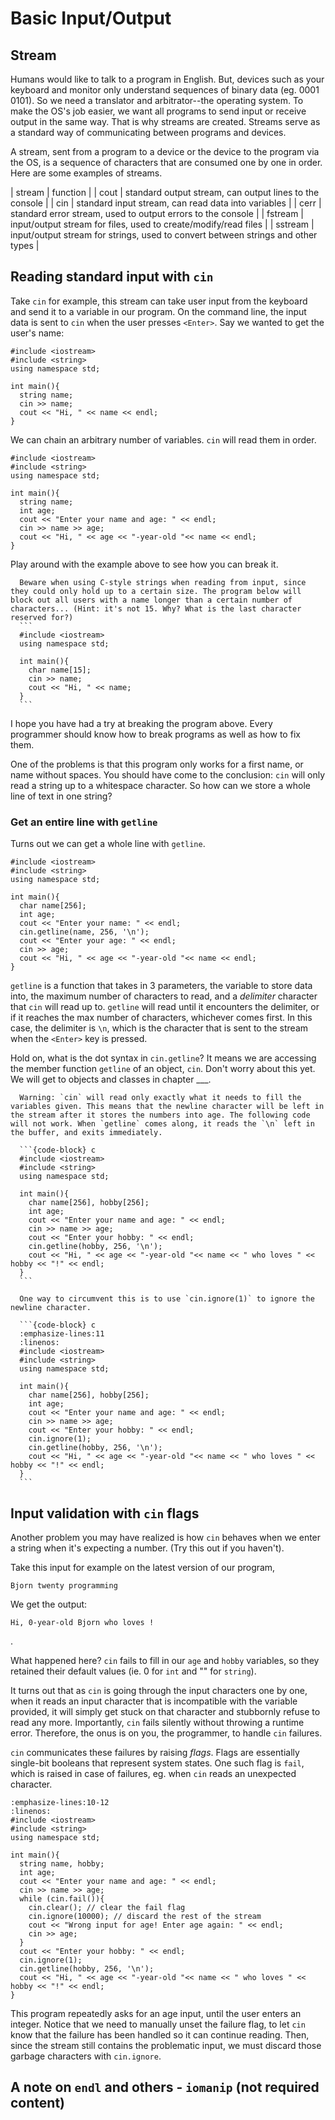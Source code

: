 # Basic Input/Output

## Stream
Humans would like to talk to a program in English. But, devices such as your keyboard and monitor only understand sequences of binary data (eg. 0001 0101). So we need a translator and arbitrator--the operating system. To make the OS's job easier, we want all programs to send input or receive output in the same way. That is why streams are created. Streams serve as a standard way of communicating between programs and devices.

A stream, sent from a program to a device or the device to the program via the OS, is a sequence of characters that are consumed one by one in order. Here are some examples of streams.

| stream | function |
| cout | standard output stream, can output lines to the console |
| cin | standard input stream, can read data into variables |
| cerr | standard error stream, used to output errors to the console |
| fstream | input/output stream for files, used to create/modify/read files |
| sstream | input/output stream for strings, used to convert between strings and other types |


## Reading standard input with `cin` 
Take `cin` for example, this stream can take user input from the keyboard and send it to a variable in our program. On the command line, the input data is sent to `cin` when the user presses `<Enter>`. Say we wanted to get the user's name:
```{code-block} c
#include <iostream>
#include <string>
using namespace std;

int main(){
  string name;
  cin >> name;
  cout << "Hi, " << name << endl;
}
```
We can chain an arbitrary number of variables. `cin` will read them in order.
```{code-block} c
#include <iostream>
#include <string>
using namespace std;

int main(){
  string name;
  int age;
  cout << "Enter your name and age: " << endl;
  cin >> name >> age;
  cout << "Hi, " << age << "-year-old "<< name << endl;
}
```
Play around with the example above to see how you can break it.

````{admonition} Warning! C-style strings
  Beware when using C-style strings when reading from input, since they could only hold up to a certain size. The program below will block out all users with a name longer than a certain number of characters... (Hint: it's not 15. Why? What is the last character reserved for?)
  ```
  #include <iostream>
  using namespace std;

  int main(){
    char name[15];
    cin >> name;
    cout << "Hi, " << name;
  }
  ```
````

<!-- TODO: number the code blocks -->
I hope you have had a try at breaking the program above. Every programmer should know how to break programs as well as how to fix them.

One of the problems is that this program only works for a first name, or name without spaces. You should have come to the conclusion: `cin` will only read a string up to a whitespace character. So how can we store a whole line of text in one string?

### Get an entire line with `getline`
Turns out we can get a whole line with `getline`.

```{code-block} c
#include <iostream>
#include <string>
using namespace std;

int main(){
  char name[256];
  int age;
  cout << "Enter your name: " << endl;
  cin.getline(name, 256, '\n');
  cout << "Enter your age: " << endl;
  cin >> age;
  cout << "Hi, " << age << "-year-old "<< name << endl;
}
```
`getline` is a function that takes in 3 parameters, the variable to store data into, the maximum number of characters to read, and a *delimiter* character that `cin` will read up to. `getline` will read until it encounters the delimiter, or if it reaches the max number of characters, whichever comes first. In this case, the delimiter is `\n`, which is the character that is sent to the stream when the `<Enter>` key is pressed.

Hold on, what is the dot syntax in `cin.getline`? It means we are accessing the member function `getline` of an object, `cin`. Don't worry about this yet. We will get to objects and classes in chapter ___.
<!-- TODO: insert chapter number and link to chapter -->

````{admonition}
  Warning: `cin` will read only exactly what it needs to fill the variables given. This means that the newline character will be left in the stream after it stores the numbers into age. The following code will not work. When `getline` comes along, it reads the `\n` left in the buffer, and exits immediately.

  ```{code-block} c
  #include <iostream>
  #include <string>
  using namespace std;

  int main(){
    char name[256], hobby[256];
    int age;
    cout << "Enter your name and age: " << endl;
    cin >> name >> age;
    cout << "Enter your hobby: " << endl;
    cin.getline(hobby, 256, '\n');
    cout << "Hi, " << age << "-year-old "<< name << " who loves " << hobby << "!" << endl;
  }
  ```

  One way to circumvent this is to use `cin.ignore(1)` to ignore the newline character.

  ```{code-block} c
  :emphasize-lines:11
  :linenos:
  #include <iostream>
  #include <string>
  using namespace std;

  int main(){
    char name[256], hobby[256];
    int age;
    cout << "Enter your name and age: " << endl;
    cin >> name >> age;
    cout << "Enter your hobby: " << endl;
    cin.ignore(1);
    cin.getline(hobby, 256, '\n');
    cout << "Hi, " << age << "-year-old "<< name << " who loves " << hobby << "!" << endl;
  }
  ```
````

## Input validation with `cin` flags
Another problem you may have realized is how `cin` behaves when we enter a string when it's expecting a number. (Try this out if you haven't).

Take this input for example on the latest version of our program,
```
Bjorn twenty programming
```
We get the output:
```
Hi, 0-year-old Bjorn who loves !
```
.

What happened here? `cin` fails to fill in our `age` and `hobby` variables, so they retained their default values (ie. 0 for `int` and "" for `string`). 

It turns out that as `cin` is going through the input characters one by one, when it reads an input character that is incompatible with the variable provided, it will simply get stuck on that character and stubbornly refuse to read any more. Importantly, `cin` fails silently without throwing a runtime error. Therefore, the onus is on you, the programmer, to handle `cin` failures.

<!-- TODO: insert diagram here -->

`cin` communicates these failures by raising *flags*. Flags are essentially single-bit booleans that represent system states. One such flag is `fail`, which is raised in case of failures, eg. when `cin` reads an unexpected character.

```{code-block} c
:emphasize-lines:10-12
:linenos:
#include <iostream>
#include <string>
using namespace std;

int main(){
  string name, hobby;
  int age;
  cout << "Enter your name and age: " << endl;
  cin >> name >> age;
  while (cin.fail()){
    cin.clear(); // clear the fail flag
    cin.ignore(10000); // discard the rest of the stream
    cout << "Wrong input for age! Enter age again: " << endl;
    cin >> age;
  }
  cout << "Enter your hobby: " << endl;
  cin.ignore(1);
  cin.getline(hobby, 256, '\n');
  cout << "Hi, " << age << "-year-old "<< name << " who loves " << hobby << "!" << endl;
}
```
This program repeatedly asks for an age input, until the user enters an integer. Notice that we need to manually unset the failure flag, to let `cin` know that the failure has been handled so it can continue reading. Then, since the stream still contains the problematic input, we must discard those garbage characters with `cin.ignore`.

<!-- TODO: eof flag for stdin? -->

## A note on `endl` and others - `iomanip` (not required content)
<!-- TODO: -->


<!-- Quiz:
1. Say we are using a C-style string for postal codes. What is the minimum value of N for users in Canada? Ans: 7
```{code-block}c
char postalCode[N];
cin >> postalCode;
``` 
2. What is the value stored in integer if the input is "123abc"? Ans: b
```{code-block} c
int integer;
cin << integer;
```
a) 0
b) 123 
c) compile-time error
d) run-time error

3. What flag is raised if the input is "123abc"? Ans: d
```{code-block} c
int integer;
cin << integer;
```
a) fail
b) bad
c) eof
d) none of the above

4. What is the value stored in integer if the input is "123.9"? Ans: b
```{code-block} c
int integer;
cin << integer;
```
a) 0
b) 123
c) 124
d) compile-time error
e) run-time error

5. What flag is raised if the input is "123.9"? Ans: d
```{code-block} c
int integer;
cin << integer;
```
a) fail
b) bad
c) eof
d) none of the above
-->